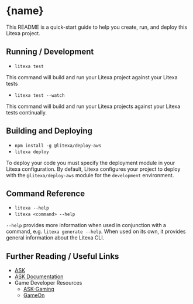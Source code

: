 # {name}

This README is a quick-start guide to help you create, run, and deploy this Litexa project.

## Running / Development

* `litexa test`

This command will build and run your Litexa project against your Litexa tests

* `litexa test --watch`

This command will build and run your Litexa projects against your Litexa tests continually.

## Building and Deploying

* `npm install -g @litexa/deploy-aws`
* `litexa deploy`

To deploy your code you must specify the deployment module in your Litexa configuration. By default, Litexa 
configures your project to deploy with the `@litexa/deploy-aws` module for the `development` environment.

## Command Reference

* `litexa --help`
* `litexa <command> --help`

`--help` provides more information when used in conjunction with a command, e.g. `litexa generate --help`. When used
on its own, it provides general information about the Litexa CLI.

## Further Reading / Useful Links

* [ASK](https://developer.amazon.com/alexa-skills-kit/)
* [ASK Documentation](https://developer.amazon.com/docs/ask-overviews/build-skills-with-the-alexa-skills-kit.html)
* Game Developer Resources
  * [ASK-Gaming](https://developer.amazon.com/alexa-skills-kit/gaming)
  * [GameOn](https://developer.amazon.com/docs/gameon/overview.html)
